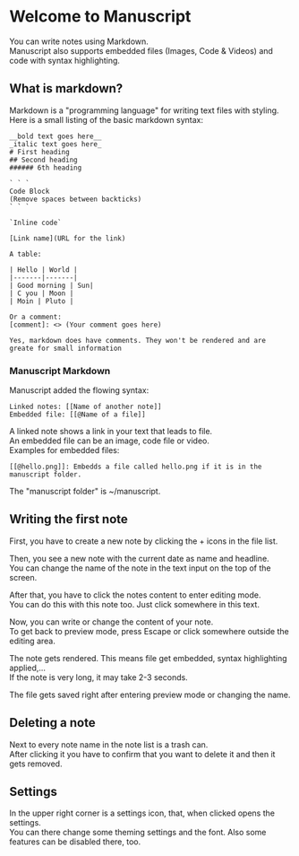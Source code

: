 # Welcome to Manuscript
You can write notes using Markdown.    
Manuscript also supports embedded files (Images, Code & Videos) and code with syntax highlighting.   

[comment]: <> (This is the editing view)
[comment]: <> (You can change anything in here and exit with ESC)
[comment]: <> (Or create a new note)

## What is markdown?

Markdown is a "programming language" for writing text files with styling.    
Here is a small listing of the basic markdown syntax:

``` 
__bold text goes here__
_italic text goes here_
# First heading
## Second heading
###### 6th heading

` ` `
Code Block
(Remove spaces between backticks)
` ` `

`Inline code`

[Link name](URL for the link)

A table:

| Hello | World |
|-------|-------|
| Good morning | Sun|
| C you | Moon |
| Moin | Pluto |

Or a comment:
[comment]: <> (Your comment goes here)

Yes, markdown does have comments. They won't be rendered and are greate for small information
```

### Manuscript Markdown

Manuscript added the flowing syntax:

```
Linked notes: [[Name of another note]]
Embedded file: [[@Name of a file]]
```

A linked note shows a link in your text that leads to file.    
An embedded file can be an image, code file or video.    
Examples for embedded files:   
```
[[@hello.png]]: Embedds a file called hello.png if it is in the manuscript folder.   
```

The "manuscript folder" is ~/manuscript.

## Writing the first note
First, you have to create a new note by clicking the + icons in the file list.

Then, you see a new note with the current date as name and headline.    
You can change the name of the note in the text input on the top of the screen.    

After that, you have to click the notes content to enter editing mode.   
You can do this with this note too. Just click somewhere in this text.    

Now, you can write or change the content of your note.    
To get back to preview mode, press Escape or click somewhere outside the editing area.

The note gets rendered. This means file get embedded, syntax highlighting applied,...    
If the note is very long, it may take 2-3 seconds.    

The file gets saved right after entering preview mode or changing the name.

## Deleting a note
Next to every note name in the note list is a trash can.    
After clicking it you have to confirm that you want to delete it and then it gets removed.

## Settings
In the upper right corner is a settings icon, that, when clicked opens the settings.<br>
You can there change some theming settings and the font. Also some features can be disabled there, too.